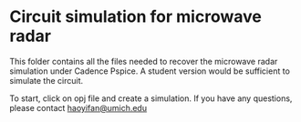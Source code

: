 Circuit simulation for microwave radar
===============

This folder contains all the files needed to recover the microwave radar simulation under Cadence Pspice. A student version would be sufficient to simulate the circuit.

To start, click on opj file and create a simulation. If you have any questions, please contact haoyifan@umich.edu

